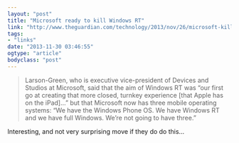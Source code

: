 ```yaml
---
layout: "post"
title: "Microsoft ready to kill Windows RT"
link: "http://www.theguardian.com/technology/2013/nov/26/microsoft-kill-windows-rt-larson-green?utm_source=loopinsight.com&utm_medium=referral&utm_campaign=Feed"
tags: 
- "links"
date: "2013-11-30 03:46:55"
ogtype: "article"
bodyclass: "post"
---
```


> Larson-Green, who is executive vice-president of Devices and Studios at Microsoft, said that the aim of Windows RT was “our first go at creating that more closed, turnkey experience [that Apple has on the iPad]…” but that Microsoft now has three mobile operating systems: “We have the Windows Phone OS. We have Windows RT and we have full Windows. We’re not going to have three.”

Interesting, and not very surprising move if they do do this…